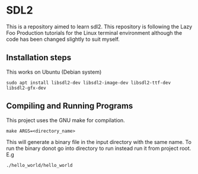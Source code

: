 # SDL2

This is a repository aimed to learn sdl2. This repository is following the
Lazy Foo Production tutorials for the Linux terminal environment although
the code has been changed slightly to suit myself.

## Installation steps

This works on Ubuntu (Debian system)

```
sudo apt install libsdl2-dev libsdl2-image-dev libsdl2-ttf-dev libsdl2-gfx-dev
```

## Compiling and Running Programs

This project uses the GNU make for compilation.
```
make ARGS=<directory_name>
```
This will generate a binary file in the input directory with the same name.
To run the binary donot go into directory to run instead run it from project
root. E.g
```
./hello_world/hello_world
```

